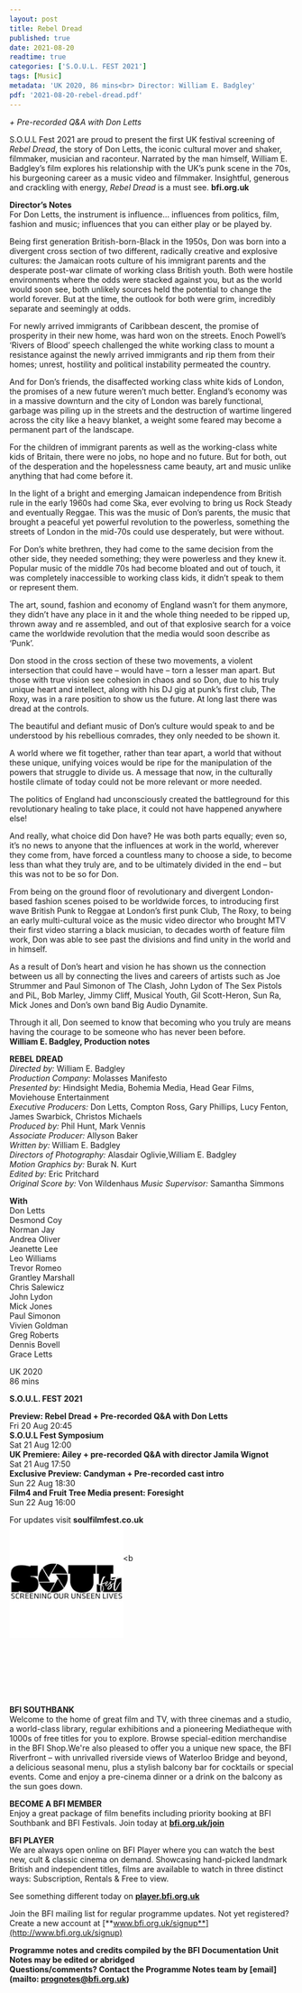 ```yaml
---
layout: post
title: Rebel Dread
published: true
date: 2021-08-20
readtime: true
categories: ['S.O.U.L. FEST 2021']
tags: [Music]
metadata: 'UK 2020, 86 mins<br> Director: William E. Badgley'
pdf: '2021-08-20-rebel-dread.pdf'
---
```


_+ Pre-recorded Q&A with Don Letts_

S.O.U.L Fest 2021 are proud to present the first UK festival screening of _Rebel Dread_, the story of Don Letts, the iconic cultural mover and shaker, filmmaker, musician and raconteur. Narrated by the man himself, William E. Badgley’s film explores his relationship with the UK’s punk scene in the 70s, his burgeoning career as a music video and filmmaker. Insightful, generous and crackling with energy, _Rebel Dread_ is a must see.
**bfi.org.uk**

**Director’s Notes**<br>
For Don Letts, the instrument is influence… influences from politics, film, fashion and music; influences that you can either play or be played by.

Being first generation British-born-Black in the 1950s, Don was born into a divergent cross section of two different, radically creative and explosive cultures: the Jamaican roots culture of his immigrant parents and the desperate post-war climate of working class British youth. Both were hostile environments where the odds were stacked against you, but as the world would soon see, both unlikely sources held the potential to change the world forever. But at the time, the outlook for both were grim, incredibly separate and seemingly at odds.

For newly arrived immigrants of Caribbean descent, the promise of prosperity in their new home, was hard won on the streets. Enoch Powell’s ‘Rivers of Blood’ speech challenged the white working class to mount a resistance against the newly arrived immigrants and rip them from their homes; unrest, hostility and political instability permeated the country.

And for Don’s friends, the disaffected working class white kids of London, the promises of a new future weren’t much better. England’s economy was in a massive downturn and the city of London was barely functional, garbage was piling up in the streets and the destruction of wartime lingered across the city like a heavy blanket, a weight some feared may become a permanent part of the landscape.

For the children of immigrant parents as well as the working-class white kids of Britain, there were no jobs, no hope and no future. But for both, out of the desperation and the hopelessness came beauty, art and music unlike anything that had come before it.

In the light of a bright and emerging Jamaican independence from British rule in the early 1960s had come Ska, ever evolving to bring us Rock Steady and eventually Reggae. This was the music of Don’s parents, the music that brought a peaceful yet powerful revolution to the powerless, something the streets of London in the mid-70s could use desperately, but were without.

For Don’s white brethren, they had come to the same decision from the other side, they needed something; they were powerless and they knew it. Popular music of the middle 70s had become bloated and out of touch, it was completely inaccessible to working class kids, it didn’t speak to them or represent them.

The art, sound, fashion and economy of England wasn’t for them anymore, they didn’t have any place in it and the whole thing needed to be ripped up, thrown away and re assembled, and out of that explosive search for a voice came the worldwide revolution that the media would soon describe as ‘Punk’.

Don stood in the cross section of these two movements, a violent intersection that could have – would have – torn a lesser man apart. But those with true vision see cohesion in chaos and so Don, due to his truly unique heart and intellect, along with his DJ gig at punk’s first club, The Roxy, was in a rare position to show us the future. At long last there was dread at the controls.

The beautiful and defiant music of Don’s culture would speak to and be understood by his rebellious comrades, they only needed to be shown it.

A world where we fit together, rather than tear apart, a world that without these unique, unifying voices would be ripe for the manipulation of the powers that struggle to divide us. A message that now, in the culturally hostile climate of today could not be more relevant or more needed.

The politics of England had unconsciously created the battleground for this revolutionary healing to take place, it could not have happened anywhere else!

And really, what choice did Don have? He was both parts equally; even so, it’s no news to anyone that the influences at work in the world, wherever they come from, have forced a countless many to choose a side, to become less than what they truly are, and to be ultimately divided in the end – but this was not to be so for Don.

From being on the ground floor of revolutionary and divergent London-based fashion scenes poised to be worldwide forces, to introducing first wave British Punk to Reggae at London’s first punk Club, The Roxy, to being an early multi-cultural voice as the music video director who brought MTV their first video starring a black musician, to decades worth of feature film work, Don was able to see past the divisions and find unity in the world and in himself.

As a result of Don’s heart and vision he has shown us the connection between us all by connecting the lives and careers of artists such as Joe Strummer and Paul Simonon of The Clash, John Lydon of The Sex Pistols and PiL, Bob Marley, Jimmy Cliff, Musical Youth, Gil Scott-Heron, Sun Ra, Mick Jones and Don’s own band Big Audio Dynamite.

Through it all, Don seemed to know that becoming who you truly are means having the courage to be someone who has never been before.<br>
**William E. Badgley, Production notes**<br>


**REBEL DREAD**  
_Directed by:_ William E. Badgley  
_Production Company:_ Molasses  Manifesto  
_Presented by:_ Hindsight Media, Bohemia Media, Head Gear Films, Moviehouse Entertainment  
_Executive Producers:_ Don Letts, Compton Ross, Gary Phillips, Lucy Fenton, James Swarbick, Christos Michaels  
_Produced by:_ Phil Hunt, Mark Vennis  
_Associate Producer:_ Allyson Baker  
_Written by:_ William E. Badgley  
_Directors of Photography:_ Alasdair Oglivie,William E. Badgley  
_Motion Graphics by:_ Burak N. Kurt  
_Edited by:_ Eric Pritchard  
_Original Score by:_ Von Wildenhaus
_Music Supervisor:_ Samantha Simmons  

**With**<br>
Don Letts  
Desmond Coy  
Norman Jay  
Andrea Oliver  
Jeanette Lee  
Leo Williams  
Trevor Romeo  
Grantley Marshall  
Chris Salewicz  
John Lydon  
Mick Jones  
Paul Simonon  
Vivien Goldman  
Greg Roberts  
Dennis Bovell  
Grace Letts

UK 2020  
86 mins  

**S.O.U.L. FEST 2021**

**Preview: Rebel Dread + Pre-recorded Q&A with Don Letts**  
Fri 20 Aug 20:45  
**S.O.U.L Fest Symposium**  
Sat 21 Aug 12:00  
**UK Premiere: Ailey + pre-recorded Q&A with director Jamila Wignot**  
Sat 21 Aug 17:50  
**Exclusive Preview: Candyman + Pre-recorded cast intro**  
Sun 22 Aug 18:30  
**Film4 and Fruit Tree Media present: Foresight**   
Sun 22 Aug 16:00  

For updates visit **soulfilmfest.co.uk**  
<img style="float: left;" src="/img/SOUL.png" width="40%" height="40%"><br><br><br><b<br><br><br><br><br><br><br><br><br>
<br>
<br>
<br>
<br>
<br>
<br>
 
 
 
**BFI SOUTHBANK**  
Welcome to the home of great film and TV, with three cinemas and a studio, a world-class library, regular exhibitions and a pioneering Mediatheque with 1000s of free titles for you to explore. Browse special-edition merchandise in the BFI Shop.We&#39;re also pleased to offer you a unique new space, the BFI Riverfront – with unrivalled riverside views of Waterloo Bridge and beyond, a delicious seasonal menu, plus a stylish balcony bar for cocktails or special events. Come and enjoy a pre-cinema dinner or a drink on the balcony as the sun goes down.  

**BECOME A BFI MEMBER**  
Enjoy a great package of film benefits including priority booking at BFI Southbank and BFI Festivals. Join today at [**bfi.org.uk/join**](http://www.bfi.org.uk/join)  

**BFI PLAYER**  
 We are always open online on BFI Player where you can watch the best new, cult &amp; classic cinema on demand. Showcasing hand-picked landmark British and independent titles, films are available to watch in three distinct ways: Subscription, Rentals &amp; Free to view.  

See something different today on [**player.bfi.org.uk**](https://player.bfi.org.uk)  

Join the BFI mailing list for regular programme updates. Not yet registered? Create a new account at [**www.bfi.org.uk/signup**](http://www.bfi.org.uk/signup)

**Programme notes and credits compiled by the BFI Documentation Unit  
Notes may be edited or abridged  
Questions/comments? Contact the Programme Notes team by [email](mailto: prognotes@bfi.org.uk)**
<!--stackedit_data:
eyJoaXN0b3J5IjpbLTM5Nzg3MjA4OCw2ODIxMDc0NDAsLTE1ND
k2NTQ1ODQsLTE5NzQ2MDA2ODgsMTM2ODEwMDM5Miw4MjUyMzMx
NzhdfQ==
-->